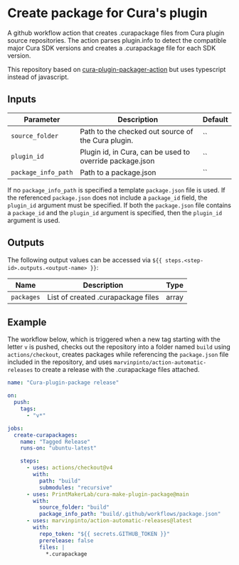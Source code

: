 # Create package for Cura's plugin 

A github workflow action that creates .curapackage files from Cura plugin source repositories.
The action parses plugin.info to detect the compatible major Cura SDK versions and creates a .curapackage file for
each SDK version.

This repository based on [cura-plugin-packager-action](https://github.com/fieldOfView/cura-plugin-packager-action) but uses typescript instead of javascript.

## Inputs

| Parameter               | Description                                                | Default  |
| ----------------------- | ---------------------------------------------------------- | -------- |
| `source_folder`         | Path to the checked out source of the Cura plugin.         | ``       |
| `plugin_id`             | Plugin id, in Cura, can be used to override package.json   | ``       |
| `package_info_path`     | Path to a package.json                                     | ``       |

If no `package_info_path` is specified a template `package.json` file is used. If the referenced `package.json`
does not include a `package_id` field, the `plugin_id` argument must be specified. If both the `package.json` file
contains a `package_id` and the `plugin_id` argument is specified, then the `plugin_id` argument is used.

## Outputs

The following output values can be accessed via `${{ steps.<step-id>.outputs.<output-name> }}`:

| Name                    | Description                                            | Type          |
| ----------------------- | ------------------------------------------------------ | ------------- |
| `packages`              | List of created .curapackage files                     | array<string> |


## Example

The workflow below, which is triggered when a new tag starting with the letter `v` is pushed, checks out the repository
into a folder named `build` using `actions/checkout`, creates packages while referencing the `package.json` file
included in the repository, and uses `marvinpinto/action-automatic-releases` to create a release with the .curapackage
files attached.

```yaml
name: "Cura-plugin-package release"

on:
  push:
    tags:
      - "v*"

jobs:
  create-curapackages:
    name: "Tagged Release"
    runs-on: "ubuntu-latest"

    steps:
      - uses: actions/checkout@v4
        with:
          path: "build"
          submodules: "recursive"
      - uses: PrintMakerLab/cura-make-plugin-package@main
        with:
          source_folder: "build"
          package_info_path: "build/.github/workflows/package.json"
      - uses: marvinpinto/action-automatic-releases@latest
        with:
          repo_token: "${{ secrets.GITHUB_TOKEN }}"
          prerelease: false
          files: |
            *.curapackage
```